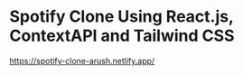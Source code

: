 # Spotify Clone Using React.js, ContextAPI and Tailwind CSS

https://spotify-clone-arush.netlify.app/
